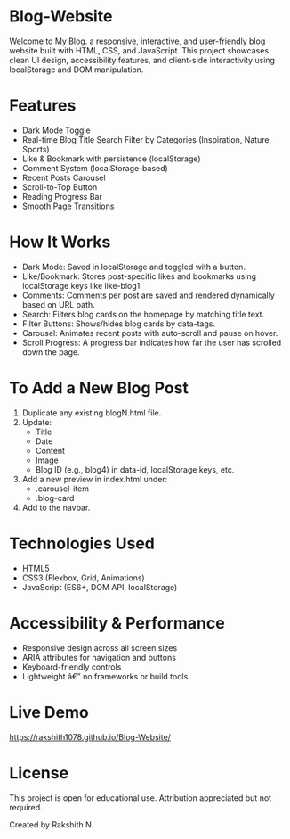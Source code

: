 # Blog-Website

Welcome to My Blog. a responsive, interactive, and user-friendly blog website built with HTML, CSS, and JavaScript. This project showcases clean UI design, accessibility features, and client-side interactivity using localStorage and DOM manipulation.

# Features

- Dark Mode Toggle
- Real-time Blog Title Search
  Filter by Categories (Inspiration, Nature, Sports)
- Like & Bookmark with persistence (localStorage)
- Comment System (localStorage-based)
- Recent Posts Carousel
- Scroll-to-Top Button
- Reading Progress Bar
- Smooth Page Transitions

# How It Works

- Dark Mode: Saved in localStorage and toggled with a button.
- Like/Bookmark: Stores post-specific likes and bookmarks using localStorage keys like like-blog1.
- Comments: Comments per post are saved and rendered dynamically based on URL path.
- Search: Filters blog cards on the homepage by matching title text.
- Filter Buttons: Shows/hides blog cards by data-tags.
- Carousel: Animates recent posts with auto-scroll and pause on hover.
- Scroll Progress: A progress bar indicates how far the user has scrolled down the page.

# To Add a New Blog Post

1. Duplicate any existing blogN.html file.
2. Update:
   - Title
   - Date
   - Content
   - Image
   - Blog ID (e.g., blog4) in data-id, localStorage keys, etc.
3. Add a new preview in index.html under:
   - .carousel-item
   - .blog-card
4. Add to the navbar.

# Technologies Used

- HTML5
- CSS3 (Flexbox, Grid, Animations)
- JavaScript (ES6+, DOM API, localStorage)

# Accessibility & Performance

- Responsive design across all screen sizes
- ARIA attributes for navigation and buttons
- Keyboard-friendly controls
- Lightweight â€” no frameworks or build tools

# Live Demo

https://rakshith1078.github.io/Blog-Website/

# License

This project is open for educational use. Attribution appreciated but not required.

Created by Rakshith N.
